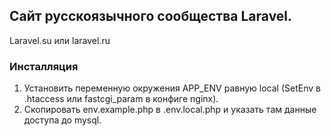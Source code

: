 ## Сайт русскоязычного сообщества Laravel. 

Laravel.su или laravel.ru

### Инсталляция

1. Установить переменную окружения APP_ENV равную local (SetEnv в .htaccess или fastcgi_param в конфиге nginx).
2. Скопировать env.example.php в .env.local.php и указать там данные доступа до mysql.
